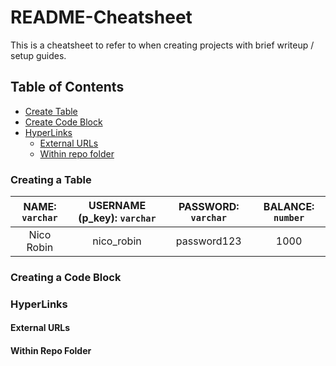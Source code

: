# README-Cheatsheet

This is a cheatsheet to refer to when creating projects with brief writeup / setup guides.

## Table of Contents

- [Create Table](#create-table)
- [Create Code Block](#create-code-block)
- [HyperLinks](#hyperlinks)
  - [External URLs](#external-urls)
  - [Within repo folder](#within-repo)

### Creating a Table

| NAME: `varchar` | USERNAME (p_key): `varchar` | PASSWORD: `varchar` | BALANCE: `number` |
| :-------------: | :-------------------------: | :-----------------: | :---------------: |
| Nico Robin | nico_robin | password123 | 1000 |

### Creating a Code Block



### HyperLinks



#### External URLs



#### Within Repo Folder


